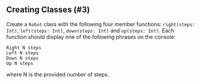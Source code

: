 ## Creating Classes (#3)

Create a `Robot` class with the following four member functions:
`right(steps: Int)`, `left(steps: Int)`, `down(steps: Int)` and
`up(steps: Int)`. Each function should display one of the following
phrases on the console:

```text
Right N steps
Left N steps
Down N steps
Up N steps
```

where N is the provided number of steps.

